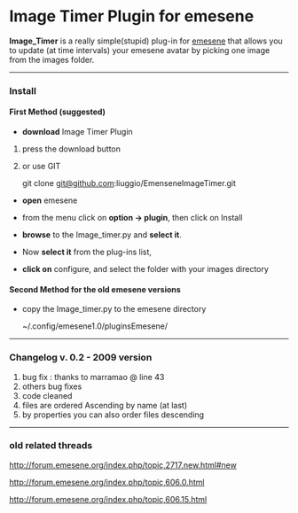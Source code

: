 Image Timer Plugin for emesene
====================================


**Image_Timer** is a really simple(stupid) plug-in for  [emesene](http://ww.emesene.org/ "Emesene Website") that allows you to update (at time intervals) your emesene avatar by picking one image from the images folder.
	
-----------------------------------

### Install

#### First Method (suggested)

- **download** Image Timer Plugin 

1. press the download button

2. or use GIT

	git clone git@github.com:liuggio/EmenseneImageTimer.git

- **open** emesene

- from the menu click on **option -> plugin**, then click on Install

- **browse** to the Image_timer.py and **select it**.

- Now **select it** from the plug-ins list,

- **click on** configure, and select the folder with your images directory

#### Second Method for the old emesene versions

- copy the Image_timer.py  to the emesene directory 

	~/.config/emesene1.0/pluginsEmesene/

-----------------------------------

### Changelog v. 0.2 - 2009 version

1. bug fix : thanks to marramao @ line 43
2. others bug fixes
3. code cleaned
4. files are ordered Ascending by name (at last)
5. by properties you can also order files descending

-----------------------------------

### old related threads

http://forum.emesene.org/index.php/topic,2717.new.html#new

http://forum.emesene.org/index.php/topic,606.0.html

http://forum.emesene.org/index.php/topic,606.15.html

